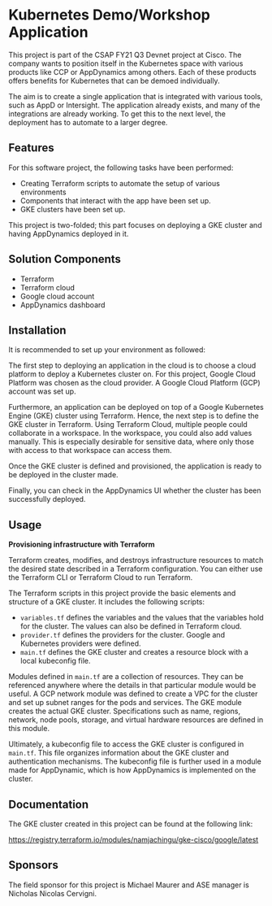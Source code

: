 # Kubernetes Demo/Workshop Application

This project is part of the CSAP FY21 Q3 Devnet project at Cisco. The company wants to position itself in the Kubernetes space with various products like CCP or AppDynamics among others. Each of these products offers benefits for Kubernetes that can be demoed individually. 

The aim is to create a single application that is integrated with various tools, such as AppD or Intersight. The application already exists, and many of the integrations are already working. To get this to the next level, the deployment has to automate to a larger degree. 


## Features

For this software project, the following tasks have been performed:

- Creating Terraform scripts to automate the setup of various environments
- Components that interact with the app have been set up. 
- GKE clusters have been set up. 

This project is two-folded; this part focuses on deploying a GKE cluster and having AppDynamics deployed in it.

## Solution Components
- Terraform
- Terraform cloud
- Google cloud account 
- AppDynamics dashboard


## Installation

It is recommended to set up your environment as followed:

The first step to deploying an application in the cloud is to choose a cloud platform to deploy a Kubernetes cluster on. For this project, Google Cloud Platform was chosen as the cloud provider. A Google Cloud Platform (GCP) account was set up.

Furthermore, an application can be deployed on top of a Google Kubernetes Engine (GKE) cluster using Terraform. Hence, the next step is to define the GKE cluster in Terraform. Using Terraform Cloud, multiple people could collaborate in a workspace. In the workspace, you could also add values manually. This is especially desirable for sensitive data, where only those with access to that workspace can access them. 

Once the GKE cluster is defined and provisioned, the application is ready to be deployed in the cluster made. 

Finally, you can check in the AppDynamics UI whether the cluster has been successfully deployed. 

## Usage

**Provisioning infrastructure with Terraform**

Terraform creates, modifies, and destroys infrastructure resources to match the desired state described in a Terraform configuration. You can either use the Terraform CLI or Terraform Cloud to run Terraform. 

The Terraform scripts in this project provide the basic elements and structure of a GKE cluster. It includes the following scripts: 

- `variables.tf` defines the variables and the values that the variables hold for the cluster. The values can also be defined in Terraform cloud. 
- `provider.tf` defines the providers for the cluster. Google and Kubernetes providers were defined. 
- `main.tf` defines the GKE cluster and creates a resource block with a local kubeconfig file. 

Modules defined in `main.tf` are a collection of resources. They can be referenced anywhere where the details in that particular module would be useful. A GCP network module was defined to create a VPC for the cluster and set up subnet ranges for the pods and services. The GKE module creates the actual GKE cluster. Specifications such as name, regions, network, node pools, storage, and virtual hardware resources are defined in this module. 

Ultimately, a kubeconfig file to access the GKE cluster is configured in `main.tf`. This file organizes information about the GKE cluster and authentication mechanisms. The kubeconfig file is further used in a module made for AppDynamic, which is how AppDynamics is implemented on the cluster. 

## Documentation

The GKE cluster created in this project can be found at the following link: 

https://registry.terraform.io/modules/namjachingu/gke-cisco/google/latest


## Sponsors

The field sponsor for this project is Michael Maurer and ASE manager is Nicholas Nicolas Cervigni. 




